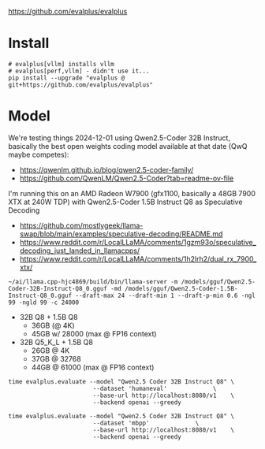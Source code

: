 https://github.com/evalplus/evalplus

# Install
```
# evalplus[vllm] installs vllm
# evalplus[perf,vllm] - didn't use it...
pip install --upgrade "evalplus @ git+https://github.com/evalplus/evalplus"
```

# Model
We're testing things 2024-12-01 using Qwen2.5-Coder 32B Instruct, basically the best open weights coding model available at that date (QwQ maybe competes):
- https://qwenlm.github.io/blog/qwen2.5-coder-family/
- https://github.com/QwenLM/Qwen2.5-Coder?tab=readme-ov-file

I'm running this on an AMD Radeon W7900 (gfx1100, basically a 48GB 7900 XTX at 240W TDP) with Qwen2.5-Coder 1.5B Instruct Q8 as Speculative Decoding
- https://github.com/mostlygeek/llama-swap/blob/main/examples/speculative-decoding/README.md
- https://www.reddit.com/r/LocalLLaMA/comments/1gzm93o/speculative_decoding_just_landed_in_llamacpps/
- https://www.reddit.com/r/LocalLLaMA/comments/1h2lrh2/dual_rx_7900_xtx/

```
~/ai/llama.cpp-hjc4869/build/bin/llama-server -m /models/gguf/Qwen2.5-Coder-32B-Instruct-Q8_0.gguf -md /models/gguf/Qwen2.5-Coder-1.5B-Instruct-Q8_0.gguf --draft-max 24 --draft-min 1 --draft-p-min 0.6 -ngl 99 -ngld 99 -c 24000
```
- 32B Q8 + 1.5B Q8
	- 36GB (@ 4K)
	- 45GB w/ 28000 (max @ FP16 context)
- 32B Q5_K_L + 1.5B Q8
	- 26GB @ 4K
	- 37GB @ 32768
	- 44GB @ 61000 (max @ FP16 context)

```
time evalplus.evaluate --model "Qwen2.5 Coder 32B Instruct Q8" \
                        --dataset 'humaneval'             \
                        --base-url http://localhost:8080/v1    \
                        --backend openai --greedy
```

```
time evalplus.evaluate --model "Qwen2.5 Coder 32B Instruct Q8" \
                        --dataset 'mbpp'             \
                        --base-url http://localhost:8080/v1    \
                        --backend openai --greedy
```